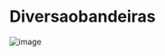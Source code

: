 # Diversaobandeiras

![image](https://user-images.githubusercontent.com/118542381/236718101-924eedbc-16b3-4e45-b3f3-1973a635b1c8.png)
